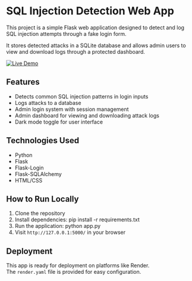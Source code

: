 # SQL Injection Detection Web App

This project is a simple Flask web application designed to detect and log SQL injection attempts through a fake login form.

It stores detected attacks in a SQLite database and allows admin users to view and download logs through a protected dashboard.

[![Live Demo](https://img.shields.io/badge/Live%20Demo-Online-blue)](https://sql-injection-detector.onrender.com)

## Features

- Detects common SQL injection patterns in login inputs
- Logs attacks to a database
- Admin login system with session management
- Admin dashboard for viewing and downloading attack logs
- Dark mode toggle for user interface

## Technologies Used

- Python
- Flask
- Flask-Login
- Flask-SQLAlchemy
- HTML/CSS

## How to Run Locally

1. Clone the repository
2. Install dependencies: pip install -r requirements.txt
3. Run the application: python app.py
4. Visit `http://127.0.0.1:5000/` in your browser

## Deployment

This app is ready for deployment on platforms like Render.  
The `render.yaml` file is provided for easy configuration.








